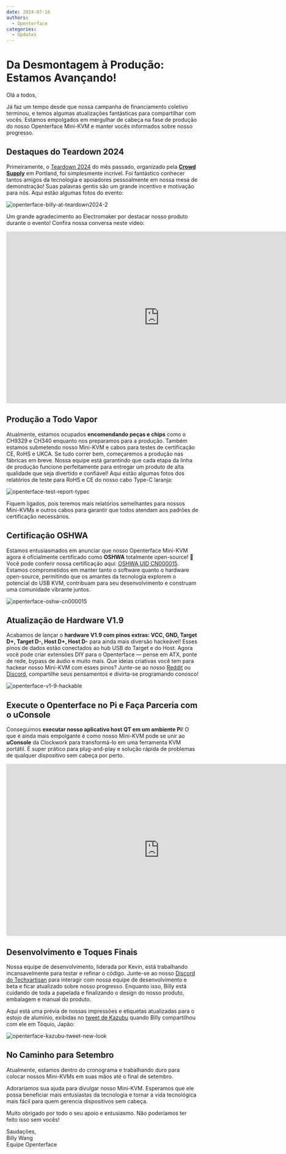```yaml
---
date: 2024-07-16
authors:
  - Openterface
categories:
  - Updates
---
```

# Da Desmontagem à Produção: Estamos Avançando!

Olá a todos,

Já faz um tempo desde que nossa campanha de financiamento coletivo terminou, e temos algumas atualizações fantásticas para compartilhar com vocês. Estamos empolgados em mergulhar de cabeça na fase de produção do nosso Openterface Mini-KVM e manter vocês informados sobre nosso progresso.

## Destaques do Teardown 2024

Primeiramente, o [Teardown 2024](https://x.com/TechxArtisan/status/1810619822948090092) do mês passado, organizado pela [**Crowd Supply**](https://www.crowdsupply.com/teardown/portland-2024) em Portland, foi simplesmente incrível. Foi fantástico conhecer tantos amigos da tecnologia e apoiadores pessoalmente em nossa mesa de demonstração! Suas palavras gentis são um grande incentivo e motivação para nós. Aqui estão algumas fotos do evento:

![openterface-billy-at-teardown2024-2](https://www.crowdsupply.com/img/f0a2/16c34150-c59a-40d0-ab77-7c5dada8f0a2/openterface-billy-at-teardown2024-2_jpg_gallery-lg.jpg)

Um grande agradecimento ao Electromaker por destacar nosso produto durante o evento! Confira nossa conversa neste vídeo:

<iframe width="800" height="450" src="https://www.youtube.com/embed/K0EuMSQEwKo" title="YouTube video player" frameborder="0" allow="accelerometer; autoplay; clipboard-write; encrypted-media; gyroscope; picture-in-picture; web-share" allowfullscreen></iframe>

## Produção a Todo Vapor

Atualmente, estamos ocupados **encomendando peças e chips** como o CH9329 e CH340 enquanto nos preparamos para a produção. Também estamos submetendo nosso Mini-KVM e cabos para testes de certificação CE, RoHS e UKCA. Se tudo correr bem, começaremos a produção nas fábricas em breve. Nossa equipe está garantindo que cada etapa da linha de produção funcione perfeitamente para entregar um produto de alta qualidade que seja divertido e confiável! Aqui estão algumas fotos dos relatórios de teste para RoHS e CE do nosso cabo Type-C laranja:

![openterface-test-report-typec](https://www.crowdsupply.com/img/8d57/cd1d5f8e-820b-40c2-b758-1f075e2e8d57/openterface-test-report-typec_jpg_gallery-lg.jpg)

Fiquem ligados, pois teremos mais relatórios semelhantes para nossos Mini-KVMs e outros cabos para garantir que todos atendam aos padrões de certificação necessários.

## Certificação OSHWA

Estamos entusiasmados em anunciar que nosso Openterface Mini-KVM agora é oficialmente certificado como **OSHWA** totalmente open-source! 🥳 Você pode conferir nossa certificação aqui: [OSHWA UID CN000015](https://certification.oshwa.org/cn000015.html). Estamos comprometidos em manter tanto o software quanto o hardware open-source, permitindo que os amantes da tecnologia explorem o potencial do USB KVM, contribuam para seu desenvolvimento e construam uma comunidade vibrante juntos.

![openterface-oshw-cn000015](https://www.crowdsupply.com/img/925a/fbf33f8d-0c0d-405e-bb34-6e0038c9925a/openterface-oshw-cn000015_jpg_md-xl.jpg)

## Atualização de Hardware V1.9

Acabamos de lançar o **hardware V1.9 com pinos extras: VCC, GND, Target D+, Target D-, Host D+, Host D-** para ainda mais diversão hackeável! Esses pinos de dados estão conectados ao hub USB do Target e do Host. Agora você pode criar extensões DIY para o Openterface — pense em ATX, ponte de rede, bypass de áudio e muito mais. Que ideias criativas você tem para hackear nosso Mini-KVM com esses pinos? Junte-se ao nosso [Reddit](/reddit) ou [Discord](/discord), compartilhe seus pensamentos e divirta-se programando conosco!

![openterface-v1-9-hackable](https://www.crowdsupply.com/img/caf8/7b5bb696-2342-487a-b0e8-aa137e6dcaf8/openterface-v1-9-hackable_jpg_md-xl.jpg)

## Execute o Openterface no Pi e Faça Parceria com o uConsole

Conseguimos **executar nosso aplicativo host QT em um ambiente Pi**! O que é ainda mais empolgante é como nosso Mini-KVM pode se unir ao **uConsole** da Clockwork para transformá-lo em uma ferramenta KVM portátil. É super prático para plug-and-play e solução rápida de problemas de qualquer dispositivo sem cabeça por perto.

<iframe width="800" height="450" src="https://www.youtube.com/embed/n7k_FwgM9kA" title="YouTube video player" frameborder="0" allow="accelerometer; autoplay; clipboard-write; encrypted-media; gyroscope; picture-in-picture; web-share" allowfullscreen></iframe>

## Desenvolvimento e Toques Finais

Nossa equipe de desenvolvimento, liderada por Kevin, está trabalhando incansavelmente para testar e refinar o código. Junte-se ao nosso [Discord do Techxartisan](/discord) para interagir com nossa equipe de desenvolvimento e beta e ficar atualizado sobre nosso progresso. Enquanto isso, Billy está cuidando de toda a papelada e finalizando o design do nosso produto, embalagem e manual do produto.

Aqui está uma prévia de nossas impressões e etiquetas atualizadas para o estojo de alumínio, exibidas no [tweet de Kazubu](https://x.com/_kazubu/status/1803442407800971612) quando Billy compartilhou com ele em Tóquio, Japão:

![openterface-kazubu-tweet-new-look](https://www.crowdsupply.com/img/a680/71cdf2d7-27a3-4b93-8271-b3e82229a680/openterface-kazubu-tweet-new-look_jpg_md-xl.jpg)

## No Caminho para Setembro

Atualmente, estamos dentro do cronograma e trabalhando duro para colocar nossos Mini-KVMs em suas mãos até o final de setembro.

Adoraríamos sua ajuda para divulgar nosso Mini-KVM. Esperamos que ele possa beneficiar mais entusiastas da tecnologia e tornar a vida tecnológica mais fácil para quem gerencia dispositivos sem cabeça.

Muito obrigado por todo o seu apoio e entusiasmo. Não poderíamos ter feito isso sem vocês!

Saudações,  
Billy Wang  
Equipe Openterface

